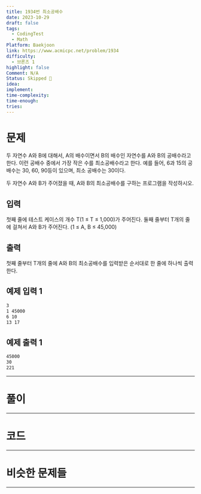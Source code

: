 ```yaml
---
title: 1934번 최소공배수
date: 2023-10-29
draft: false
tags:
  - CodingTest
  - Math
Platform: Baekjoon
link: https://www.acmicpc.net/problem/1934
difficulty:
  - 브론즈 1
highlight: false
Comment: N/A
Status: Skipped 💨
idea: 
implement: 
time-complexity: 
time-enough: 
tries:
---
```

# 문제

두 자연수 A와 B에 대해서, A의 배수이면서 B의 배수인 자연수를 A와 B의 공배수라고 한다. 이런 공배수 중에서 가장 작은 수를 최소공배수라고 한다. 예를 들어, 6과 15의 공배수는 30, 60, 90등이 있으며, 최소 공배수는 30이다.

두 자연수 A와 B가 주어졌을 때, A와 B의 최소공배수를 구하는 프로그램을 작성하시오.

## 입력

첫째 줄에 테스트 케이스의 개수 T(1 ≤ T ≤ 1,000)가 주어진다. 둘째 줄부터 T개의 줄에 걸쳐서 A와 B가 주어진다. (1 ≤ A, B ≤ 45,000)

## 출력

첫째 줄부터 T개의 줄에 A와 B의 최소공배수를 입력받은 순서대로 한 줄에 하나씩 출력한다.

## 예제 입력 1 

```bash
3
1 45000
6 10
13 17
```

## 예제 출력 1 

```bash
45000
30
221
```


___

# 풀이





____

# 코드






___

# 비슷한 문제들






___
